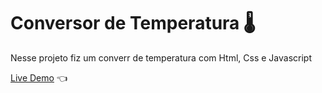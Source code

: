# Conversor de Temperatura 🌡️

Nesse projeto fiz um converr de temperatura com Html, Css e Javascript

[Live Demo](https://jhenriquem.github.io/Conversor-de-Temperaturas/) :point_left:
